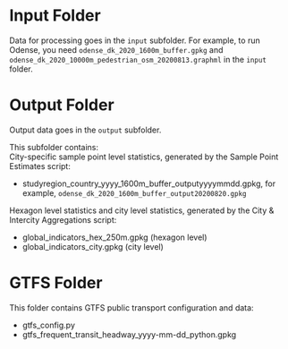 # Input Folder  

Data for processing goes in the `input` subfolder. For example, to run Odense, you need `odense_dk_2020_1600m_buffer.gpkg` and `odense_dk_2020_10000m_pedestrian_osm_20200813.graphml` in the `input` folder.  

# Output Folder  
Output data goes in the `output` subfolder.

This subfolder contains:  
City-specific sample point level statistics, generated by the Sample Point Estimates script:  
- studyregion_country_yyyy_1600m_buffer_outputyyyymmdd.gpkg, for example, `odense_dk_2020_1600m_buffer_output20200820.gpkg`

Hexagon level statistics and city level statistics, generated by the City & Intercity Aggregations script:  
- global_indicators_hex_250m.gpkg  (hexagon level)
- global_indicators_city.gpkg  (city level)

# GTFS Folder

This folder contains GTFS public transport configuration and data:
- gtfs_config.py
- gtfs_frequent_transit_headway_yyyy-mm-dd_python.gpkg
